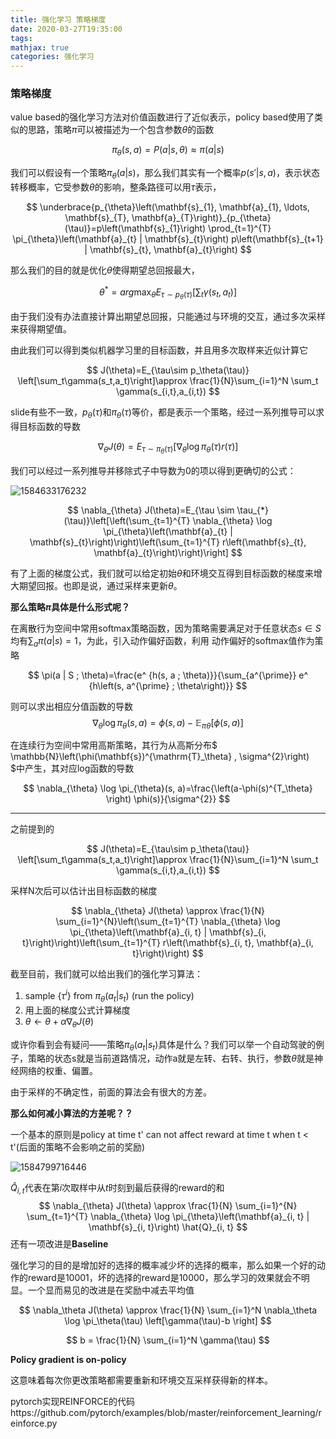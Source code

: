 ```yaml
---
title: 强化学习 策略梯度
date: 2020-03-27T19:35:00
tags:
mathjax: true
categories: 强化学习
---
```


### 策略梯度

value based的强化学习方法对价值函数进行了近似表示，policy based使用了类似的思路，策略$\pi$可以被描述为一个包含参数$\theta$的函数

$$
\pi_{\theta}(s, a)=P(a | s, \theta) \approx \pi(a | s)
$$

我们可以假设有一个策略$\pi_\theta(a|s)$，那么我们其实有一个概率$p(s'|s,a)$，表示状态转移概率，它受参数$\theta$的影响，整条路径可以用$\tau$表示，

$$
\underbrace{p_{\theta}\left(\mathbf{s}_{1}, \mathbf{a}_{1}, \ldots, \mathbf{s}_{T}, \mathbf{a}_{T}\right)}_{p_{\theta}(\tau)}=p\left(\mathbf{s}_{1}\right) \prod_{t=1}^{T} \pi_{\theta}\left(\mathbf{a}_{t} | \mathbf{s}_{t}\right) p\left(\mathbf{s}_{t+1} | \mathbf{s}_{t}, \mathbf{a}_{t}\right)
$$

那么我们的目的就是优化$\theta$使得期望总回报最大，

$$
\theta^* = arg\max_\theta E_{\tau\sim p_\theta(\tau)} \left[\sum_t\gamma(s_t,a_t)\right]
$$

由于我们没有办法直接计算出期望总回报，只能通过与环境的交互，通过多次采样来获得期望值。

由此我们可以得到类似机器学习里的目标函数，并且用多次取样来近似计算它

$$
J(\theta)=E_{\tau\sim p_\theta(\tau)} \left[\sum_t\gamma(s_t,a_t)\right]\approx \frac{1}{N}\sum_{i=1}^N \sum_t \gamma(s_{i,t},a_{i,t})
$$

slide有些不一致，$p_\theta(\tau)$和$\pi_\theta(\tau)$等价，都是表示一个策略，经过一系列推导可以求得目标函数的导数

$$
\nabla_\theta J(\theta) = E_{\tau \sim \pi_{\theta}(\tau)}\left[\nabla_{\theta} \log \pi_{\theta}(\tau) r(\tau)\right]
$$

我们可以经过一系列推导并移除式子中导数为0的项以得到更确切的公式：

![1584633176232](https://images.cnblogs.com/cnblogs_com/lepeCoder/1682355/o_2003271129351584633176232.png?a=1585308685071)

$$
\nabla_{\theta} J(\theta)=E_{\tau \sim \tau_{*}(\tau)}\left[\left(\sum_{t=1}^{T} \nabla_{\theta} \log \pi_{\theta}\left(\mathbf{a}_{t} | \mathbf{s}_{t}\right)\right)\left(\sum_{t=1}^{T} r\left(\mathbf{s}_{t}, \mathbf{a}_{t}\right)\right)\right]
$$

有了上面的梯度公式，我们就可以给定初始$\theta$和环境交互得到目标函数的梯度来增大期望回报。也即是说，通过采样来更新$\theta$。

**那么策略$\pi$具体是什么形式呢？**

在离散行为空间中常用softmax策略函数，因为策略需要满足对于任意状态$s \in S$ 均有$\sum_a\pi(a|s)=1$，为此，引入动作偏好函数，利用 动作偏好的softmax值作为策略

$$
\pi(a | S ; \theta)=\frac{e^ {h(s, a ; \theta)}}{\sum_{a^{\prime}} e^ {h\left(s, a^{\prime} ; \theta\right)}}
$$

则可以求出相应分值函数的导数
$$
\nabla_{\theta} \log \pi_{\theta}(s, a)=\phi(s, a)-\mathbb{E}_{\pi \theta}[\phi(s, a)]
$$




在连续行为空间中常用高斯策略，其行为从高斯分布$
\mathbb{N}\left(\phi(\mathbf{s})^{\mathrm{T}_\theta} , \sigma^{2}\right)
$中产生，其对应log函数的导数

$$
\nabla_{\theta} \log \pi_{\theta}(s, a)=\frac{\left(a-\phi(s)^{T_\theta} \right) \phi(s)}{\sigma^{2}}
$$

---

之前提到的

$$
J(\theta)=E_{\tau\sim p_\theta(\tau)} \left[\sum_t\gamma(s_t,a_t)\right]\approx \frac{1}{N}\sum_{i=1}^N \sum_t \gamma(s_{i,t},a_{i,t})
$$

采样N次后可以估计出目标函数的梯度

$$
\nabla_{\theta} J(\theta) \approx \frac{1}{N} \sum_{i=1}^{N}\left(\sum_{t=1}^{T} \nabla_{\theta} \log \pi_{\theta}\left(\mathbf{a}_{i, t} | \mathbf{s}_{i, t}\right)\right)\left(\sum_{t=1}^{T} r\left(\mathbf{s}_{i, t}, \mathbf{a}_{i, t}\right)\right)
$$


截至目前，我们就可以给出我们的强化学习算法：

1. sample $\{\tau^i\}$ from $\pi_\theta(a_t|s_t)$ (run the policy)
2. 用上面的梯度公式计算梯度
3. $\theta \leftarrow \theta+\alpha\nabla_\theta J(\theta)$

或许你看到会有疑问——策略$\pi_\theta(a_t|s_t)$具体是什么？我们可以举一个自动驾驶的例子，策略的状态s就是当前道路情况，动作a就是左转、右转、执行，参数$\theta$就是神经网络的权重、偏置。

由于采样的不确定性，前面的算法会有很大的方差。



**那么如何减小算法的方差呢？？**

一个基本的原则是policy at time t' can not affect reward at time t when t < t'(后面的策略不会影响之前的奖励)

![1584799716446](https://images.cnblogs.com/cnblogs_com/lepeCoder/1682355/o_2003271129281584799716446.png)

$\hat{Q}_{i,t}$代表在第$i$次取样中从$t$时刻到最后获得的reward的和
$$
\nabla_{\theta} J(\theta) \approx \frac{1}{N} \sum_{i=1}^{N} \sum_{t=1}^{T} \nabla_{\theta} \log \pi_{\theta}\left(\mathbf{a}_{i, t} | \mathbf{s}_{i, t}\right) \hat{Q}_{i, t}
$$
还有一项改进是**Baseline** 

强化学习的目的是增加好的选择的概率减少坏的选择的概率，那么如果一个好的动作的reward是10001，坏的选择的reward是10000，那么学习的效果就会不明显。一个显而易见的改进是在奖励中减去平均值

$$
\nabla_\theta J(\theta) \approx \frac{1}{N} \sum_{i=1}^N \nabla_\theta \log \pi_\theta(\tau) \left[\gamma(\tau)-b \right]
$$

$$
b = \frac{1}{N} \sum_{i=1}^N \gamma(\tau)
$$



**Policy gradient is on-policy**

这意味着每次你更改策略都需要重新和环境交互采样获得新的样本。





pytorch实现REINFORCE的代码https://github.com/pytorch/examples/blob/master/reinforcement_learning/reinforce.py

    